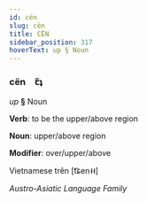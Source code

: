 ```yaml
---
id: cën
slug: cën
title: CËN
sidebar_position: 317
hoverText: up § Noun
---
```


### cën&emsp;<span kind="abugida">ꞇ̃ʇ</span>

*up* **§** Noun

**Verb**: to be the upper/above region

**Noun**: upper/above region

**Modifier**: over/upper/above

Vietnamese trên [t͡ɕen˧˧]

*Austro-Asiatic Language Family*